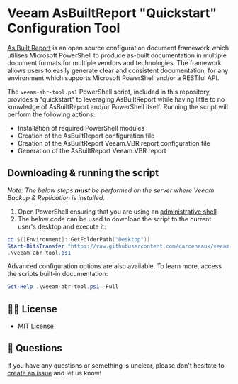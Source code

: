 # Veeam AsBuiltReport "Quickstart" Configuration Tool

[As Built Report](https://www.asbuiltreport.com/) is an open source configuration document framework which utilises Microsoft PowerShell to produce as-built documentation in multiple document formats for multiple vendors and technologies. The framework allows users to easily generate clear and consistent documentation, for any environment which supports Microsoft PowerShell and/or a RESTful API.

The `veeam-abr-tool.ps1` PowerShell script, included in this repository, provides a "quickstart" to leveraging AsBuiltReport while having little to no knowledge of AsBuiltReport and/or PowerShell itself. Running the script will perform the following actions:

* Installation of required PowerShell modules
* Creation of the AsBuiltReport configuration file
* Creation of the AsBuiltReport Veeam.VBR report configuration file
* Generation of the AsBuiltReport Veeam.VBR report

## Downloading & running the script

_Note: The below steps **must** be performed on the server where Veeam Backup & Replication is installed._

1. Open PowerShell ensuring that you are using an [administrative shell](https://www.howtogeek.com/194041/how-to-open-the-command-prompt-as-administrator-in-windows-8.1/)
2. The below code can be used to download the script to the current user's desktop and execute it:

```powershell
cd $([Environment]::GetFolderPath("Desktop"))
Start-BitsTransfer "https://raw.githubusercontent.com/carceneaux/veeam-abr-tool/master/veeam-abr-tool.ps1"
.\veeam-abr-tool.ps1
```

Advanced configuration options are also available. To learn more, access the scripts built-in documentation:

```powershell
Get-Help .\veeam-abr-tool.ps1 -Full
```

## 🤝🏾 License

* [MIT License](LICENSE)

## 🤔 Questions

If you have any questions or something is unclear, please don't hesitate to [create an issue](https://github.com/carceneaux/veeam-abr-tool/issues/new/choose) and let us know!
